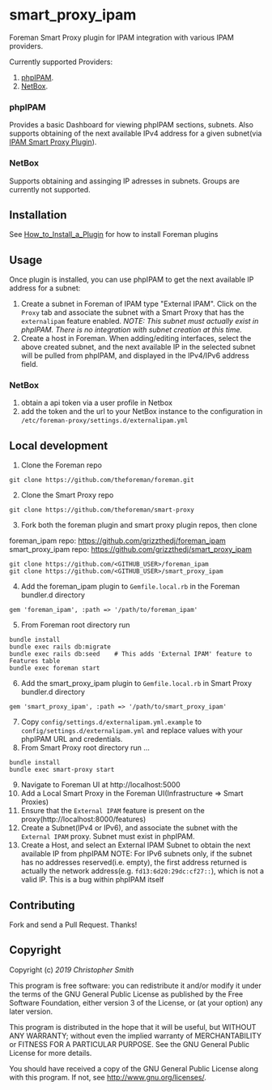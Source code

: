# smart_proxy_ipam

Foreman Smart Proxy plugin for IPAM integration with various IPAM providers.

Currently supported Providers:
1. [phpIPAM](https://phpipam.net/).
2. [NetBox](https://github.com/netbox-community/netbox).


### phpIPAM
Provides a basic Dashboard for viewing phpIPAM sections, subnets. Also supports obtaining of the next available IPv4 address for a given subnet(via [IPAM Smart Proxy Plugin](https://github.com/grizzthedj/smart_proxy_ipam)).
### NetBox
Supports obtaining and assinging IP adresses in subnets. Groups are currently not supported.

## Installation

See [How_to_Install_a_Plugin](http://projects.theforeman.org/projects/foreman/wiki/How_to_Install_a_Plugin)
for how to install Foreman plugins

## Usage

Once plugin is installed, you can use phpIPAM to get the next available IP address for a subnet:

1. Create a subnet in Foreman of IPAM type "External IPAM". Click on the `Proxy` tab and associate the subnet with a Smart Proxy that has the `externalipam` feature enabled. _NOTE: This subnet must actually exist in phpIPAM. There is no integration with subnet creation at this time._
2. Create a host in Foreman. When adding/editing interfaces, select the above created subnet, and the next available IP in the selected subnet will be pulled from phpIPAM, and displayed in the IPv4/IPv6 address field.

### NetBox
1. obtain a api token via a user profile in Netbox
2. add the token and the url to your NetBox instance to the configuration in `/etc/foreman-proxy/settings.d/externalipam.yml`

## Local development

1. Clone the Foreman repo
```
git clone https://github.com/theforeman/foreman.git
```
2. Clone the Smart Proxy repo
```
git clone https://github.com/theforeman/smart-proxy
```
3. Fork both the foreman plugin and smart proxy plugin repos, then clone

foreman_ipam repo: https://github.com/grizzthedj/foreman_ipam  
smart_proxy_ipam repo: https://github.com/grizzthedj/smart_proxy_ipam

```
git clone https://github.com/<GITHUB_USER>/foreman_ipam
git clone https://github.com/<GITHUB_USER>/smart_proxy_ipam
```
4. Add the foreman_ipam plugin to `Gemfile.local.rb` in the Foreman bundler.d directory
```
gem 'foreman_ipam', :path => '/path/to/foreman_ipam'
```
5. From Foreman root directory run
```
bundle install
bundle exec rails db:migrate
bundle exec rails db:seed    # This adds 'External IPAM' feature to Features table
bundle exec foreman start
```
6. Add the smart_proxy_ipam plugin to `Gemfile.local.rb` in Smart Proxy bundler.d directory
```
gem 'smart_proxy_ipam', :path => '/path/to/smart_proxy_ipam'
```
7. Copy `config/settings.d/externalipam.yml.example` to `config/settings.d/externalipam.yml` and replace values with your phpIPAM URL and credentials.
8. From Smart Proxy root directory run ...
```
bundle install
bundle exec smart-proxy start
```
9. Navigate to Foreman UI at http://localhost:5000
10. Add a Local Smart Proxy in the Foreman UI(Infrastructure => Smart Proxies)
11. Ensure that the `External IPAM` feature is present on the proxy(http://localhost:8000/features)
12. Create a Subnet(IPv4 or IPv6), and associate the subnet with the `External IPAM` proxy. Subnet must exist in phpIPAM.
13. Create a Host, and select an External IPAM Subnet to obtain the next available IP from phpIPAM
NOTE: For IPv6 subnets only, if the subnet has no addresses reserved(i.e. empty), the first address returned is actually the network address(e.g. `fd13:6d20:29dc:cf27::`), which is not a valid IP. This is a bug within phpIPAM itself

## Contributing

Fork and send a Pull Request. Thanks!

## Copyright

Copyright (c) *2019* *Christopher Smith*

This program is free software: you can redistribute it and/or modify
it under the terms of the GNU General Public License as published by
the Free Software Foundation, either version 3 of the License, or
(at your option) any later version.

This program is distributed in the hope that it will be useful,
but WITHOUT ANY WARRANTY; without even the implied warranty of
MERCHANTABILITY or FITNESS FOR A PARTICULAR PURPOSE.  See the
GNU General Public License for more details.

You should have received a copy of the GNU General Public License
along with this program.  If not, see <http://www.gnu.org/licenses/>.
